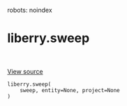 robots: noindex

# liberry.sweep

<!-- Insert buttons and diff -->

<table class="tfo-notebook-buttons tfo-api nocontent" align="left">

</table>

<a target="_blank" href="https://charlesfrye.gitbook.io/docs-box/library/wandb_controller.py">View source</a>





<pre class="devsite-click-to-copy prettyprint lang-py tfo-signature-link">
<code>liberry.sweep(
    sweep, entity=None, project=None
)
</code></pre>



<!-- Placeholder for "Used in" -->

